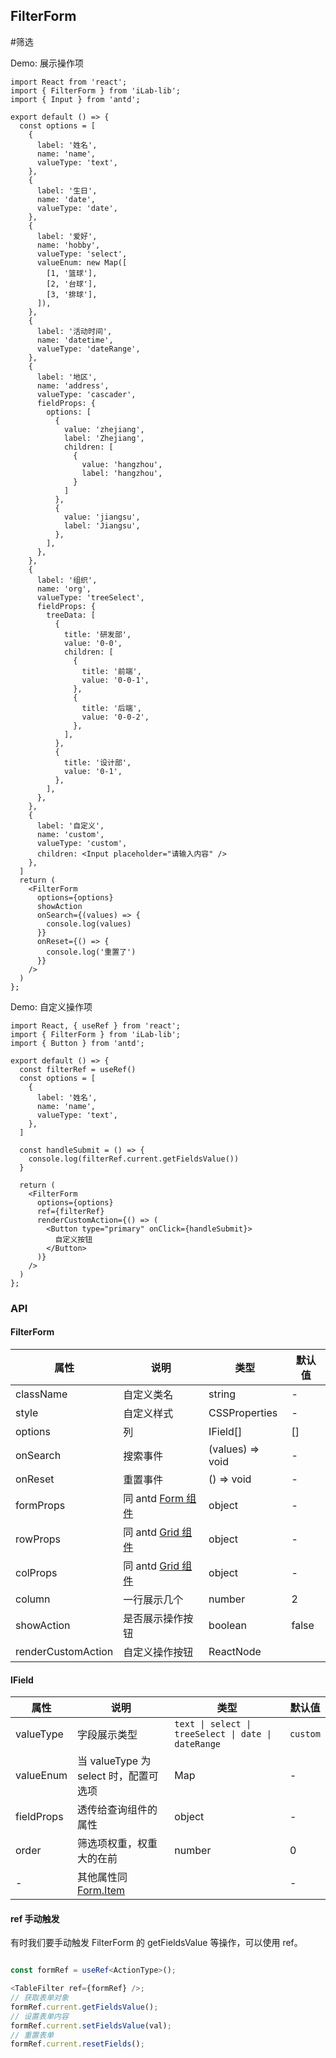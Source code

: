 
## FilterForm
#筛选

Demo: 展示操作项

```tsx
import React from 'react';
import { FilterForm } from 'iLab-lib';
import { Input } from 'antd';

export default () => {
  const options = [
    {
      label: '姓名',
      name: 'name',
      valueType: 'text',
    },
    {
      label: '生日',
      name: 'date',
      valueType: 'date',
    },
    {
      label: '爱好',
      name: 'hobby',
      valueType: 'select',
      valueEnum: new Map([
        [1, '篮球'],
        [2, '台球'],
        [3, '排球'],
      ]),
    },
    {
      label: '活动时间',
      name: 'datetime',
      valueType: 'dateRange',
    },
    {
      label: '地区',
      name: 'address',
      valueType: 'cascader',
      fieldProps: {
        options: [
          {
            value: 'zhejiang',
            label: 'Zhejiang',
            children: [
              {
                value: 'hangzhou',
                label: 'hangzhou',
              }
            ]
          },
          {
            value: 'jiangsu',
            label: 'Jiangsu',
          },
        ],
      },
    },
    {
      label: '组织',
      name: 'org',
      valueType: 'treeSelect',
      fieldProps: {
        treeData: [
          {
            title: '研发部',
            value: '0-0',
            children: [
              {
                title: '前端',
                value: '0-0-1',
              },
              {
                title: '后端',
                value: '0-0-2',
              },
            ],
          },
          {
            title: '设计部',
            value: '0-1',
          },
        ],
      },
    },
    {
      label: '自定义',
      name: 'custom',
      valueType: 'custom',
      children: <Input placeholder="请输入内容" />
    },
  ]
  return (
    <FilterForm
      options={options}
      showAction
      onSearch={(values) => {
        console.log(values)
      }}
      onReset={() => {
        console.log('重置了')
      }}
    />
  )
};
```

Demo: 自定义操作项

```tsx
import React, { useRef } from 'react';
import { FilterForm } from 'iLab-lib';
import { Button } from 'antd';

export default () => {
  const filterRef = useRef()
  const options = [
    {
      label: '姓名',
      name: 'name',
      valueType: 'text',
    },
  ]

  const handleSubmit = () => {
    console.log(filterRef.current.getFieldsValue())
  }

  return (
    <FilterForm
      options={options}
      ref={filterRef}
      renderCustomAction={() => (
        <Button type="primary" onClick={handleSubmit}>
          自定义按钮
        </Button>
      )}
    />
  )
};
```

### API

#### FilterForm

| 属性             | 说明                                                            | 类型                | 默认值  |
| ---------------- | --------------------------------------------------------------- | ------------------- | ------- |
| className           | 自定义类名                                    | string            | -       |
| style           | 自定义样式                                    | CSSProperties            | -       |
| options           | 列                                    | IField[]            | []       |
| onSearch         | 搜索事件                                                        | (values) => void    | -       |
| onReset          | 重置事件                                                        | () => void    | -       |
| formProps        | 同 antd [Form 组件](https://ant.design/components/form-cn/#API) | object              | -       |
| rowProps        | 同 antd [Grid 组件](https://ant.design/components/grid-cn/#Row) | object              | -       |
| colProps        | 同 antd [Grid 组件](https://ant.design/components/grid-cn/#Col) | object              | -       |
| column         | 一行展示几个                                            | number | 2 |
| showAction | 是否展示操作按钮                                                    | boolean             | false    |
| renderCustomAction | 自定义操作按钮                                                    | ReactNode             |     |

#### IField

| 属性        | 说明                                                                     | 类型                                                | 默认值 |
| ----------- | ------------------------------------------------------------------------ | --------------------------------------------------- | ------ |
| valueType   | 字段展示类型                                                             | `text \| select \| treeSelect \| date \| dateRange`  | `custom`
| valueEnum   | 当 valueType 为 select 时，配置可选项                                    | Map                                                 | -      |
| fieldProps | 透传给查询组件的属性                                                     | object                                              | -      |
| order       | 筛选项权重，权重大的在前                                                 | number                                              | 0      |
| -           | 其他属性同 [Form.Item](https://ant.design/components/form-cn/#Form.Item) |                                                     | -      |

#### ref 手动触发

有时我们要手动触发 FilterForm 的 getFieldsValue 等操作，可以使用 ref。

```ts

const formRef = useRef<ActionType>();

<TableFilter ref={formRef} />;
// 获取表单对象
formRef.current.getFieldsValue();
// 设置表单内容
formRef.current.setFieldsValue(val);
// 重置表单
formRef.current.resetFields();
```

